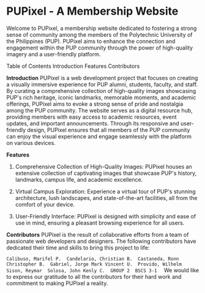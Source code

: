# PUPixel - A Membership Website

Welcome to PUPixel, a membership website dedicated to fostering a strong sense of community among the members of the Polytechnic University of the Philippines (PUP). PUPixel aims to enhance the connection and engagement within the PUP community through the power of high-quality imagery and a user-friendly platform.

Table of Contents
  Introduction
  Features
  Contributors

**Introduction**
    PUPixel is a web development project that focuses on creating a visually immersive experience for PUP alumni, students, faculty, and staff. By curating a comprehensive collection of high-quality images showcasing PUP's rich heritage, iconic landmarks, memorable moments, and academic offerings, PUPixel aims to evoke a strong sense of pride and nostalgia among the PUP community.
    The website serves as a digital resource hub, providing members with easy access to academic resources, event updates, and important announcements. Through its responsive and user-friendly design, PUPixel ensures that all members of the PUP community can enjoy the visual experience and engage seamlessly with the platform on various devices.

**Features**
1. Comprehensive Collection of High-Quality Images: PUPixel houses an extensive collection of captivating images that showcase PUP's history, landmarks, campus life, and academic excellence.

2. Virtual Campus Exploration: Experience a virtual tour of PUP's stunning architecture, lush landscapes, and state-of-the-art facilities, all from the comfort of your device.

3. User-Friendly Interface: PUPixel is designed with simplicity and ease of use in mind, ensuring a pleasant browsing experience for all users.

**Contributors**
PUPixel is the result of collaborative efforts from a team of passionate web developers and designers. The following contributors have dedicated their time and skills to bring this project to life:

`Calibuso, Marifel P. 
Candelario, Christian B. 
Castaneda, Ronn Christopher B. 
Gabriel, Jorge Mark Vincent U. 
Provido, Wilhelm 
Sison, Reymar 
Solosa, John Kenly C. 
GROUP 2 
BSCS 3-1 
`
We would like to express our gratitude to all the contributors for their hard work and commitment to making PUPixel a reality.

